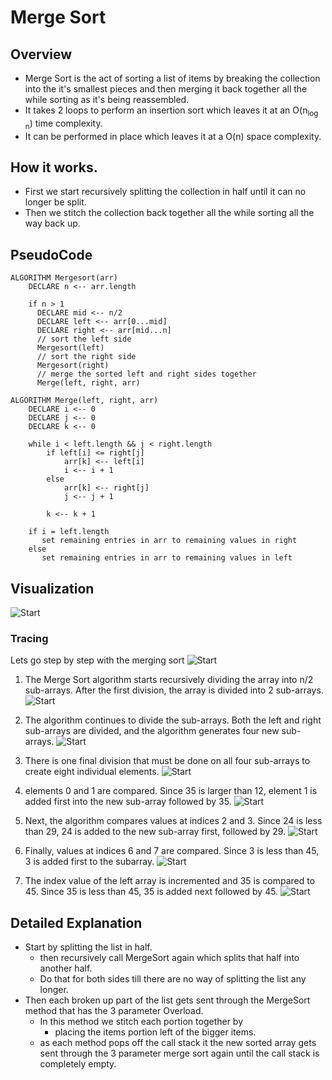 # Merge Sort

## Overview
- Merge Sort is the act of sorting a list of items by breaking the collection into the it's smallest pieces and then merging it back together all the while sorting as it's being reassembled.
- It takes 2 loops to perform an insertion sort which leaves it at an O(n<sub>log n</sub>) time complexity.
- It can be performed in place which leaves it at a O(n) space complexity.

## How it works.

- First we start recursively splitting the collection in half until it can no longer be split.
- Then we stitch the collection back together all the while sorting all the way back up.

## PseudoCode
```
ALGORITHM Mergesort(arr)
    DECLARE n <-- arr.length
           
    if n > 1
      DECLARE mid <-- n/2
      DECLARE left <-- arr[0...mid]
      DECLARE right <-- arr[mid...n]
      // sort the left side
      Mergesort(left)
      // sort the right side
      Mergesort(right)
      // merge the sorted left and right sides together
      Merge(left, right, arr)

ALGORITHM Merge(left, right, arr)
    DECLARE i <-- 0
    DECLARE j <-- 0
    DECLARE k <-- 0

    while i < left.length && j < right.length
        if left[i] <= right[j]
            arr[k] <-- left[i]
            i <-- i + 1
        else
            arr[k] <-- right[j]
            j <-- j + 1
            
        k <-- k + 1

    if i = left.length
       set remaining entries in arr to remaining values in right
    else
       set remaining entries in arr to remaining values in left

```


## Visualization
![Start](https://1.bp.blogspot.com/-JiSHDehan4g/XwdeN0oDdbI/AAAAAAAACkw/PLSrxXHBOWIISkIcNVZCIu4KwJWw2DjCgCK4BGAsYHg/s730/merge-sort-in-java.jpg)







### Tracing

Lets go step by step with the merging sort
![Start](https://miro.medium.com/max/2400/1*5IRuEb66d0On0Vf36YVl-A.png)

1. The Merge Sort algorithm starts recursively dividing the array into n/2 sub-arrays. After the first division, the array is divided into 2 sub-arrays.
![Start](https://miro.medium.com/max/2400/1*4Hrb1GSEUraJ2PZBCCJ-WA.png)

2. The algorithm continues to divide the sub-arrays. Both the left and right sub-arrays are divided, and the algorithm generates four new sub-arrays.
    ![Start](https://miro.medium.com/max/2400/1*XbgwhexFaeD8ZBRKKsLkvg.png)

3. There is one final division that must be done on all four sub-arrays to create eight individual elements.
   ![Start](https://miro.medium.com/max/2400/1*KwqZao0ulzGotdcz3Vz9lQ.png)

4. elements 0 and 1 are compared. Since 35 is larger than 12, element 1 is added first into the new sub-array followed by 35.
   ![Start](https://miro.medium.com/max/2400/1*lF1CDJ3UyCS-4YnSFk_dsg.png)

5. Next, the algorithm compares values at indices 2 and 3. Since 24 is less than 29, 24 is added to the new sub-array first, followed by 29.
   ![Start](https://miro.medium.com/max/2400/1*tEU3CArvBwSg2k_hdMfbaQ.png)

6. Finally, values at indices 6 and 7 are compared. Since 3 is less than 45, 3 is added first to the subarray.
   ![Start](https://miro.medium.com/max/2400/1*9k6lVaveObax235OOmGf8w.png)

7. The index value of the left array is incremented and 35 is compared to 45. Since 35 is less than 45, 35 is added next followed by 45.
   ![Start](https://miro.medium.com/max/2400/1*HvEJzeZ9Q6QClt_nnasU3Q.png)

## Detailed Explanation
- Start by splitting the list in half.
    - then recursively call MergeSort again which splits that half into another half.
    - Do that for both sides till there are no way of splitting the list any longer.
- Then each broken up part of the list gets sent through the MergeSort method that has the 3 parameter Overload.
    - In this method we stitch each portion together by
        - placing the items portion left of the bigger items.
    - as each method pops off the call stack it the new sorted array gets sent through the 3 parameter merge sort again until the call stack is completely empty.

    
